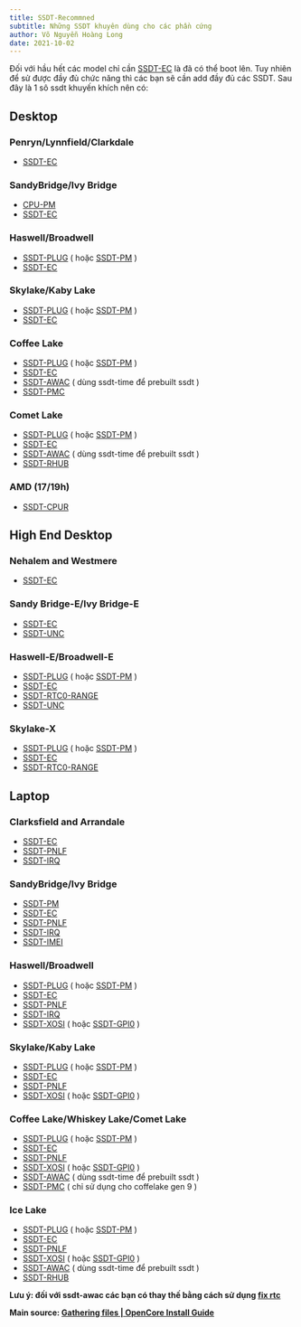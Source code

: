 ```yaml
---
title: SSDT-Recommned
subtitle: Những SSDT khuyên dùng cho các phần cứng
author: Võ Nguyễn Hoàng Long
date: 2021-10-02
---
```


Đối với hầu hết các model chỉ cần [SSDT-EC](https://github.com/dortania/Getting-Started-With-ACPI/blob/master/extra-files/compiled/SSDT-EC-DESKTOP.aml) là đã có thể boot lên. Tuy nhiên để sử được đầy đủ chức năng thì các bạn sẽ cần add đầy đủ các SSDT. Sau đây là 1 sô ssdt khuyến khích nên có:

## Desktop

### Penryn/Lynnfield/Clarkdale

- [SSDT-EC](https://github.com/dortania/Getting-Started-With-ACPI/blob/master/extra-files/compiled/SSDT-EC-DESKTOP.aml)

### SandyBridge/Ivy Bridge

- [CPU-PM](https://heavietnam.ga/2021/09/29/vi-3fix-power-manager/)
- [SSDT-EC](https://github.com/dortania/Getting-Started-With-ACPI/blob/master/extra-files/compiled/SSDT-EC-DESKTOP.aml)

### Haswell/Broadwell

- [SSDT-PLUG](https://github.com/dortania/Getting-Started-With-ACPI/blob/master/extra-files/compiled/SSDT-PLUG-DRTNIA.aml) ( hoặc [SSDT-PM](https://heavietnam.ga/2021/09/29/vi-3fix-power-manager/) )
- [SSDT-EC](https://github.com/dortania/Getting-Started-With-ACPI/blob/master/extra-files/compiled/SSDT-EC-DESKTOP.aml)

### Skylake/Kaby Lake

- [SSDT-PLUG](https://github.com/dortania/Getting-Started-With-ACPI/blob/master/extra-files/compiled/SSDT-PLUG-DRTNIA.aml) ( hoặc [SSDT-PM](https://heavietnam.ga/2021/09/29/vi-3fix-power-manager/) )
- [SSDT-EC](https://github.com/dortania/Getting-Started-With-ACPI/blob/master/extra-files/compiled/SSDT-EC-USBX-DESKTOP.aml)

### Coffee Lake

- [SSDT-PLUG](https://github.com/dortania/Getting-Started-With-ACPI/blob/master/extra-files/compiled/SSDT-PLUG-DRTNIA.aml) ( hoặc [SSDT-PM](https://heavietnam.ga/2021/09/29/vi-3fix-power-manager/) )
- [SSDT-EC](https://github.com/dortania/Getting-Started-With-ACPI/blob/master/extra-files/compiled/SSDT-EC-USBX-DESKTOP.aml)
- [SSDT-AWAC](https://heavietnam.ga/2021/09/29/xxix-dung-ssdt-time-de-prebuilt-ssdt/) ( dùng ssdt-time để prebuilt ssdt )
- [SSDT-PMC](https://github.com/dortania/Getting-Started-With-ACPI/blob/master/extra-files/compiled/SSDT-PMC.aml)

### Comet Lake

- [SSDT-PLUG](https://github.com/dortania/Getting-Started-With-ACPI/blob/master/extra-files/compiled/SSDT-PLUG-DRTNIA.aml) ( hoặc [SSDT-PM](https://heavietnam.ga/2021/09/29/vi-3fix-power-manager/) )
- [SSDT-EC](https://github.com/dortania/Getting-Started-With-ACPI/blob/master/extra-files/compiled/SSDT-EC-USBX-DESKTOP.aml)
- [SSDT-AWAC](https://heavietnam.ga/2021/09/29/xxix-dung-ssdt-time-de-prebuilt-ssdt/) ( dùng ssdt-time để prebuilt ssdt )
- [SSDT-RHUB](https://github.com/dortania/Getting-Started-With-ACPI/blob/master/extra-files/compiled/SSDT-RHUB.aml)

### AMD (17/19h)

- [SSDT-CPUR](https://github.com/dortania/Getting-Started-With-ACPI/blob/master/extra-files/compiled/SSDT-CPUR.aml)

## High End Desktop

### Nehalem and Westmere

- [](https://github.com/dortania/Getting-Started-With-ACPI/blob/master/extra-files/compiled/SSDT-EC-USBX-DESKTOP.aml)[SSDT-EC](https://github.com/dortania/Getting-Started-With-ACPI/blob/master/extra-files/compiled/SSDT-EC-DESKTOP.aml)

### Sandy Bridge-E/Ivy Bridge-E

- [](https://github.com/dortania/Getting-Started-With-ACPI/blob/master/extra-files/compiled/SSDT-EC-USBX-DESKTOP.aml)[SSDT-EC](https://github.com/dortania/Getting-Started-With-ACPI/blob/master/extra-files/compiled/SSDT-EC-DESKTOP.aml)
- [SSDT-UNC](https://github.com/dortania/Getting-Started-With-ACPI/blob/master/extra-files/compiled/SSDT-UNC.aml)

### Haswell-E/Broadwell-E

- [SSDT-PLUG](https://github.com/dortania/Getting-Started-With-ACPI/blob/master/extra-files/compiled/SSDT-PLUG-DRTNIA.aml) ( hoặc [SSDT-PM](https://heavietnam.ga/2021/09/29/vi-3fix-power-manager/) )
- [SSDT-EC](https://github.com/dortania/Getting-Started-With-ACPI/blob/master/extra-files/compiled/SSDT-EC-USBX-DESKTOP.aml)
- [SSDT-RTC0-RANGE](https://github.com/dortania/Getting-Started-With-ACPI/blob/master/extra-files/compiled/SSDT-RTC0-RANGE-HEDT.aml)
- [SSDT-UNC](https://github.com/dortania/Getting-Started-With-ACPI/blob/master/extra-files/compiled/SSDT-UNC.aml)

### Skylake-X

- [SSDT-PLUG](https://github.com/dortania/Getting-Started-With-ACPI/blob/master/extra-files/compiled/SSDT-PLUG-DRTNIA.aml) ( hoặc [SSDT-PM](https://heavietnam.ga/2021/09/29/vi-3fix-power-manager/) )
- [SSDT-EC](https://github.com/dortania/Getting-Started-With-ACPI/blob/master/extra-files/compiled/SSDT-EC-USBX-DESKTOP.aml)
- [SSDT-RTC0-RANGE](https://github.com/dortania/Getting-Started-With-ACPI/blob/master/extra-files/compiled/SSDT-RTC0-RANGE-HEDT.aml)

## Laptop

### Clarksfield and Arrandale

- [SSDT-EC](https://github.com/dortania/Getting-Started-With-ACPI/blob/master/extra-files/compiled/SSDT-EC-LAPTOP.aml)
- [SSDT-PNLF](https://github.com/dortania/Getting-Started-With-ACPI/blob/master/extra-files/compiled/SSDT-PNLF.aml)
- [SSDT-IRQ](https://heavietnam.ga/2021/09/29/ii-patch-am-thanh-voi-apple-alc-with-patch-hpet/)

### SandyBridge/Ivy Bridge

- [SSDT-PM](https://heavietnam.ga/2021/09/29/vi-3fix-power-manager/)
- [SSDT-EC](https://github.com/dortania/Getting-Started-With-ACPI/blob/master/extra-files/compiled/SSDT-EC-LAPTOP.aml)
- [SSDT-PNLF](https://github.com/dortania/Getting-Started-With-ACPI/blob/master/extra-files/compiled/SSDT-PNLF.aml)
- [SSDT-IRQ](https://heavietnam.ga/2021/09/29/ii-patch-am-thanh-voi-apple-alc-with-patch-hpet/)
- [SSDT-IMEI](https://github.com/dortania/Getting-Started-With-ACPI/blob/master/extra-files/compiled/SSDT-IMEI.aml)

### Haswell/Broadwell

- [SSDT-PLUG](https://github.com/dortania/Getting-Started-With-ACPI/blob/master/extra-files/compiled/SSDT-PLUG-DRTNIA.aml) ( hoặc [SSDT-PM](https://heavietnam.ga/2021/09/29/vi-3fix-power-manager/) )
- [SSDT-EC](https://github.com/dortania/Getting-Started-With-ACPI/blob/master/extra-files/compiled/SSDT-EC-LAPTOP.aml)
- [SSDT-PNLF](https://github.com/dortania/Getting-Started-With-ACPI/blob/master/extra-files/compiled/SSDT-PNLF.aml)
- [SSDT-IRQ](https://heavietnam.ga/2021/09/29/ii-patch-am-thanh-voi-apple-alc-with-patch-hpet/)
- [SSDT-XOSI](https://github.com/dortania/Getting-Started-With-ACPI/blob/master/extra-files/compiled/SSDT-XOSI.aml) ( hoặc [SSDT-GPI0](https://heavietnam.ga/2021/09/29/v-fix-trackpad/) )

### Skylake/Kaby Lake

- [SSDT-PLUG](https://github.com/dortania/Getting-Started-With-ACPI/blob/master/extra-files/compiled/SSDT-PLUG-DRTNIA.aml) ( hoặc [SSDT-PM](https://heavietnam.ga/2021/09/29/vi-3fix-power-manager/) )
- [SSDT-EC](https://github.com/dortania/Getting-Started-With-ACPI/blob/master/extra-files/compiled/SSDT-EC-USBX-LAPTOP.aml)
- [SSDT-PNLF](https://github.com/dortania/Getting-Started-With-ACPI/blob/master/extra-files/compiled/SSDT-PNLF.aml)
- [SSDT-XOSI](https://github.com/dortania/Getting-Started-With-ACPI/blob/master/extra-files/compiled/SSDT-XOSI.aml) ( hoặc [SSDT-GPI0](https://heavietnam.ga/2021/09/29/v-fix-trackpad/) )

### Coffee Lake/Whiskey Lake/Comet Lake

- [SSDT-PLUG](https://github.com/dortania/Getting-Started-With-ACPI/blob/master/extra-files/compiled/SSDT-PLUG-DRTNIA.aml) ( hoặc [SSDT-PM](https://heavietnam.ga/2021/09/29/vi-3fix-power-manager/) )
- [SSDT-EC](https://github.com/dortania/Getting-Started-With-ACPI/blob/master/extra-files/compiled/SSDT-EC-USBX-LAPTOP.aml)
- [SSDT-PNLF](https://github.com/dortania/Getting-Started-With-ACPI/blob/master/extra-files/compiled/SSDT-PNLF.aml)
- [SSDT-XOSI](https://github.com/dortania/Getting-Started-With-ACPI/blob/master/extra-files/compiled/SSDT-XOSI.aml) ( hoặc [SSDT-GPI0](https://heavietnam.ga/2021/09/29/v-fix-trackpad/) )
- [SSDT-AWAC](https://heavietnam.ga/2021/09/29/xxix-dung-ssdt-time-de-prebuilt-ssdt/) ( dùng ssdt-time để prebuilt ssdt )
- [SSDT-PMC](https://github.com/dortania/Getting-Started-With-ACPI/blob/master/extra-files/compiled/SSDT-PMC.aml) ( chỉ sử dụng cho coffelake gen 9 )

### Ice Lake

- [SSDT-PLUG](https://github.com/dortania/Getting-Started-With-ACPI/blob/master/extra-files/compiled/SSDT-PLUG-DRTNIA.aml) ( hoặc [SSDT-PM](https://heavietnam.ga/2021/09/29/vi-3fix-power-manager/) )
- [SSDT-EC](https://github.com/dortania/Getting-Started-With-ACPI/blob/master/extra-files/compiled/SSDT-EC-USBX-LAPTOP.aml)
- [SSDT-PNLF](https://github.com/dortania/Getting-Started-With-ACPI/blob/master/extra-files/compiled/SSDT-PNLF.aml)
- [SSDT-XOSI](https://github.com/dortania/Getting-Started-With-ACPI/blob/master/extra-files/compiled/SSDT-XOSI.aml) ( hoặc [SSDT-GPI0](https://heavietnam.ga/2021/09/29/v-fix-trackpad/) )
- [SSDT-AWAC](https://heavietnam.ga/2021/09/29/xxix-dung-ssdt-time-de-prebuilt-ssdt/) ( dùng ssdt-time để prebuilt ssdt )
- [SSDT-RHUB](https://github.com/dortania/Getting-Started-With-ACPI/blob/master/extra-files/compiled/SSDT-RHUB.aml)

**Lưu ý: đối với ssdt-awac các bạn có thay thế bằng cách sử dụng [fix rtc](https://heavietnam.ga/2021/10/14/fix-rtc/)**

**Main source: [Gathering files | OpenCore Install Guide](https://dortania.github.io/OpenCore-Install-Guide/ktext.html#ssdts)**
